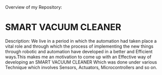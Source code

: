 Overview of my Repository:
# SMART VACUUM CLEANER 
Description:
We live in a period in which the automation had taken place a vital role and through which the process of implementing the new things through robotic and automation have developed in a better and Efficient ways.This makes me an motivation to come up with an Effective way of developing an SMART VACUUM CLEANER Which was done under various Technique which involves Sensors, Actuators, Microcontrollers and so on.

